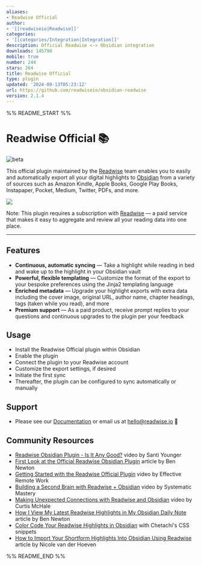 ```yaml
---
aliases:
- Readwise Official
author:
- '[[readwiseio|Readwise]]'
categories:
- '[[categories/Integration|Integration]]'
description: Official Readwise <-> Obsidian integration
downloads: 145790
mobile: true
number: 244
stars: 264
title: Readwise Official
type: plugin
updated: '2024-09-13T05:23:12'
url: https://github.com/readwiseio/obsidian-readwise
version: 2.1.4
---
```


%% README_START %%

# Readwise Official 📚

![beta](https://img.shields.io/badge/version-beta-orange)

This official plugin maintained by the [Readwise](https://readwise.io) team enables you to easily and automatically export all your digital highlights to [Obsidian](https://obsidian.md) from a variety of sources such as Amazon Kindle, Apple Books, Google Play Books, Instapaper, Pocket, Medium, Twitter, PDFs, and more.

![](https://raw.githubusercontent.com/readwiseio/obsidian-readwise/master/screens/readwise_obsidian_export.gif)

Note: This plugin requires a subscription with [Readwise](https://readwise.io) — a paid service that makes it easy to aggregate and review all your reading data into one place.

---

## Features

* **Continuous, automatic syncing** — Take a highlight while reading in bed and wake up to the highlight in your Obsidian vault
* **Powerful, flexible templating** — Customize the format of the export to your bespoke preferences using the Jinja2 templating language
* **Enriched metadata** — Upgrade your highlight exports with extra data including the cover image, original URL, author name, chapter headings, tags (taken while you read), and more
* **Premium support** — As a paid product, receive prompt replies to your questions and continuous upgrades to the plugin per your feedback

## Usage

* Install the Readwise Official plugin within Obsidian
* Enable the plugin
* Connect the plugin to your Readwise account
* Customize the export settings, if desired
* Initiate the first sync
* Thereafter, the plugin can be configured to sync automatically or manually

## Support

* Please see our [Documentation](https://help.readwise.io/article/125-how-does-the-readwise-to-obsidian-export-integration-work) or email us at hello@readwise.io 🙂

## Community Resources

* [Readwise Obsidian Plugin - Is It Any Good?](https://www.youtube.com/watch?v=g_5Pk7XwDFg) video by Santi Younger
* [First Look at the Official Readwise Obsidian Plugin](https://medium.com/@benenewton/first-look-at-the-official-readwise-obsidian-plugin-5d553c0d0521) article by Ben Newton
* [Getting Started with the Readwise Official Plugin](https://www.youtube.com/watch?v=Gr7kMb-Fwj8) video by Effective Remote Work
* [Building a Second Brain with Readwise + Obsidian](https://www.youtube.com/watch?v=2lYwz-oK_YM) video by Systematic Mastery
* [Making Unexpected Connections with Readwise and Obsidian](https://www.youtube.com/watch?v=tUfTaEhqZU8&t=27s) video by Curtis McHale
* [How I View My Latest Readwise Highlights in My Obsidian Daily Note](https://benenewton.medium.com/how-i-view-my-latest-readwise-highlights-in-my-obsidian-daily-note-3d321dd6ed07) article by Ben Newton
* [Color Code Your Readwise Highlights in Obsidian](https://github.com/chetachiezikeuzor/Obsidian-Snippets/blob/main/Pretty%20Highlights.css) with Chetachi's CSS snippets
* [How to Import Your Shortform Highlights Into Obsidian Using Readwise](https://nicolevanderhoeven.com/blog/20210815-shortform-to-readwise/) article by Nicole van der Hoeven


%% README_END %%
